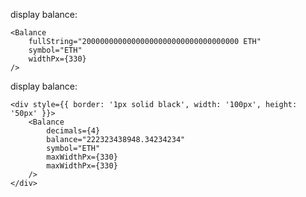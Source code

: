 display balance:

    <Balance
        fullString="20000000000000000000000000000000000 ETH"
        symbol="ETH"
        widthPx={330}
    />

display balance:

    <div style={{ border: '1px solid black', width: '100px', height: '50px' }}>
        <Balance
            decimals={4}
            balance="222323438948.34234234"
            symbol="ETH"
            maxWidthPx={330}
            maxWidthPx={330}
        />
    </div>
